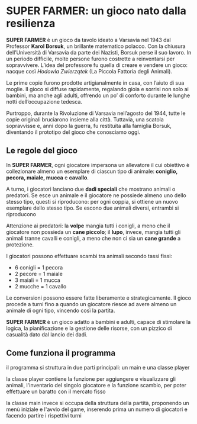 <html>
<head>
  <title>Super Farmer - La Storia e le Regole</title>
</head>
<body>
  <h1>SUPER FARMER: un gioco nato dalla resilienza</h1>
  <p><strong>SUPER FARMER</strong> è un gioco da tavolo ideato a Varsavia nel 1943 dal Professor <strong>Karol Borsuk</strong>, un brillante matematico polacco. Con la chiusura dell’Università di Varsavia da parte dei Nazisti, Borsuk perse il suo lavoro. In un periodo difficile, molte persone furono costrette a reinventarsi per sopravvivere. L’idea del professore fu quella di creare e vendere un gioco: nacque così <em>Hodowla Zwierzątek</em> (La Piccola Fattoria degli Animali).</p>
  <p>Le prime copie furono prodotte artigianalmente in casa, con l’aiuto di sua moglie. Il gioco si diffuse rapidamente, regalando gioia e sorrisi non solo ai bambini, ma anche agli adulti, offrendo un po’ di conforto durante le lunghe notti dell’occupazione tedesca.</p>
  <p>Purtroppo, durante la Rivoluzione di Varsavia nell’agosto del 1944, tutte le copie originali bruciarono insieme alla città. Tuttavia, una scatola sopravvisse e, anni dopo la guerra, fu restituita alla famiglia Borsuk, diventando il prototipo del gioco che conosciamo oggi.</p>
  <h2>Le regole del gioco</h2>
  <p>In <strong>SUPER FARMER</strong>, ogni giocatore impersona un allevatore il cui obiettivo è collezionare almeno un esemplare di ciascun tipo di animale: <strong>coniglio, pecora, maiale, mucca</strong> e <strong>cavallo</strong>.</p>
  <p>A turno, i giocatori lanciano due <strong>dadi speciali</strong> che mostrano animali o predatori. Se esce un animale e il giocatore ne possiede almeno uno dello stesso tipo, questi si riproducono: per ogni coppia, si ottiene un nuovo esemplare dello stesso tipo. Se escono due animali diversi, entrambi si riproducono</p>
  <p>Attenzione ai predatori: la <strong>volpe</strong> mangia tutti i conigli, a meno che il giocatore non possieda un <strong>cane piccolo</strong>; il <strong>lupo</strong>, invece, mangia tutti gli animali tranne cavalli e conigli, a meno che non ci sia un <strong>cane grande</strong> a protezione.</p>
  <p>I giocatori possono effettuare scambi tra animali secondo tassi fissi:</p>
  <ul>
    <li>6 conigli = 1 pecora</li>
    <li>2 pecore = 1 maiale</li>
    <li>3 maiali = 1 mucca</li>
    <li>2 mucche = 1 cavallo</li>
  </ul>
  <p>Le conversioni possono essere fatte liberamente e strategicamente. Il gioco procede a turni fino a quando un giocatore riesce ad avere almeno un animale di ogni tipo, vincendo così la partita.</p>
  <p><strong>SUPER FARMER</strong> è un gioco adatto a bambini e adulti, capace di stimolare la logica, la pianificazione e la gestione delle risorse, con un pizzico di casualità dato dal lancio dei dadi.</p>
  <h2> Come funziona il programma </h2>
  <p>il programma si struttura in due parti principali: un main e una classe player</p>
  <p> la classe player contiene la funzione per aggiungere e visualizzare gli animali, l'inventario del singolo giocatore e la funzione scambio, per poter effettuare un baratto con il mercato fisso</p>
  <p> la classe main invece si occupa della struttura della partità, proponendo un menù iniziale e l'avvio del game, inserendo prima un numero di giocatori e facendo partire i rispettivi turni</p>
</body>
</html>
